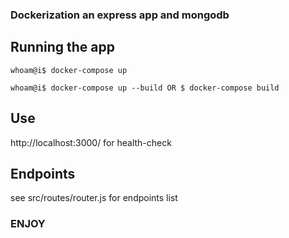 ### Dockerization an express app and mongodb

## Running the app

```console
whoam@i$ docker-compose up
```

```console
whoam@i$ docker-compose up --build OR $ docker-compose build
```

## Use

http://localhost:3000/ for health-check

## Endpoints

see src/routes/router.js for endpoints list

### ENJOY
